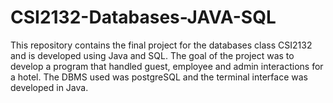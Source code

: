 # CSI2132-Databases-JAVA-SQL

This repository contains the final project for the databases class CSI2132 and is developed using Java and SQL. The goal of the project was to develop a program that handled guest, employee and admin interactions for a hotel. The DBMS used was postgreSQL and the terminal interface was developed in Java.
